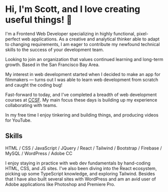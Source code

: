 # Hi, I'm Scott, and I love creating useful things! 🔮

I'm a Frontend Web Developer specializing in highly functional, pixel-perfect web applications. As a creative and analytical thinker able to adapt to changing requirements, I am eager to contribute my newfound technical skills to the success of your development team.

Looking to join an organization that values continued learning and long-term growth. Based in the San Francisco Bay Area.

My interest in web development started when I decided to make an app for filmmakers — turns out I was able to learn web development from scratch and caught the coding bug!

Fast-forward to today, and I've completed a breadth of web development courses at <a href="https://www.ccsf.edu/academics/ccsf-catalog/courses-by-department/computer-networking-and-information-technology">CCSF</a>. My main focus these days is building up my experience collaborating with teams.

In my free time I enjoy tinkering and building things, and producing videos for YouTube.

## Skills

<!-- ![Alt text](icons/html5-fill.svg) -->
<!-- <img style="margin: 10px; color: white" src="icons/html5-fill.svg" alt="HTML" height="50" /> -->

HTML / CSS / JavaScript / JQuery / React / Tailwind / Bootstrap / Firebase / MySQL / WordPress / Adobe CC

I enjoy staying in practice with web dev fundamentals by hand-coding HTML, CSS, and JS sites. I've also been diving into the React ecosystem, picking up some TypeScript knowledge, and exploring Tailwind. Besides that I have also built several sites with WordPress and am an avid user of Adobe applications like Photoshop and Premiere Pro.

